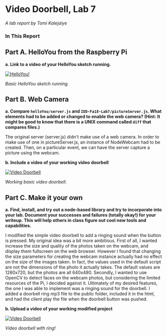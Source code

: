 # Video Doorbell, Lab 7

*A lab report by Tomi Kalejaiye*

### In This Report

## Part A. HelloYou from the Raspberry Pi

**a. Link to a video of your HelloYou sketch running.**

[![HelloYou!](http://img.youtube.com/vi/NgBB2-zPii4/0.jpg)](https://www.youtube.com/watch?v=NgBB2-zPii4)

*Basic HelloYou sketch running.*

## Part B. Web Camera

**a. Compare `helloYou/server.js` and `IDD-Fa18-Lab7/pictureServer.js`. What elements had to be added or changed to enable the web camera? (Hint: It might be good to know that there is a UNIX command called `diff` that compares files.)**

The original server (server.js) didn't make use of a web camera. In order to make use of one in pictureServer.js, an instance of NodeWebcam had to be created. Then, on a particular event, we can have the server capture a picture using the webcam.

**b. Include a video of your working video doorbell**

[![Video Doorbell](http://img.youtube.com/vi/1NpMzfzsZ6g/0.jpg)](https://www.youtube.com/watch?v=1NpMzfzsZ6g)

*Working basic video doorbell.*

## Part C. Make it your own

**a. Find, install, and try out a node-based library and try to incorporate into your lab. Document your successes and failures (totally okay!) for your writeup. This will help others in class figure out cool new tools and capabilities.**

I modified the simple video doorbell to add a ringing sound when the button is pressed. My original idea was a bit more ambitious. First of all, I wanted increase the size and quality of the photos taken on the webcam, and display them fullscreen on the web browser. However I found that changing the size parameters for creating the webcam instance actually had no effect on the size of the images taken. In fact, the values used in the default script are not the dimensions of the photo it actually takes. The default values are 1280x720, but the photos are all 640x480. Secondly, I wanted to use OpenCV to detect faces on the webcam photos, but considering the limited resources of the Pi, I decided against it. Ultimately of my desired features, the one I was able to implement was a ringing sound for the doorbell. I added a doorbell ring mp3 file to the public folder, included it in the html, and had the client play the file when the doorbell button was pushed. 

**b. Upload a video of your working modified project**

[![Video Doorbell](http://img.youtube.com/vi/7t3kQw1YWbQ/0.jpg)](https://www.youtube.com/watch?v=7t3kQw1YWbQ)

*Video doorbell with ring!*
